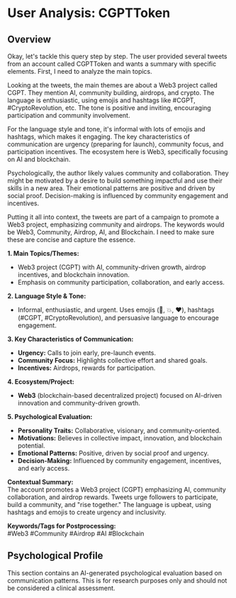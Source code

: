 # User Analysis: CGPTToken

## Overview

<think>
Okay, let's tackle this query step by step. The user provided several tweets from an account called CGPTToken and wants a summary with specific elements. First, I need to analyze the main topics.

Looking at the tweets, the main themes are about a Web3 project called CGPT. They mention AI, community building, airdrops, and crypto. The language is enthusiastic, using emojis and hashtags like #CGPT, #CryptoRevolution, etc. The tone is positive and inviting, encouraging participation and community involvement.

For the language style and tone, it's informal with lots of emojis and hashtags, which makes it engaging. The key characteristics of communication are urgency (preparing for launch), community focus, and participation incentives. The ecosystem here is Web3, specifically focusing on AI and blockchain.

Psychologically, the author likely values community and collaboration. They might be motivated by a desire to build something impactful and use their skills in a new area. Their emotional patterns are positive and driven by social proof. Decision-making is influenced by community engagement and incentives.

Putting it all into context, the tweets are part of a campaign to promote a Web3 project, emphasizing community and airdrops. The keywords would be Web3, Community, Airdrop, AI, and Blockchain. I need to make sure these are concise and capture the essence.
</think>

**1. Main Topics/Themes:**  
- Web3 project (CGPT) with AI, community-driven growth, airdrop incentives, and blockchain innovation.  
- Emphasis on community participation, collaboration, and early access.  

**2. Language Style & Tone:**  
- Informal, enthusiastic, and urgent. Uses emojis (🚀, 💥, ❤️), hashtags (#CGPT, #CryptoRevolution), and persuasive language to encourage engagement.  

**3. Key Characteristics of Communication:**  
- **Urgency:** Calls to join early, pre-launch events.  
- **Community Focus:** Highlights collective effort and shared goals.  
- **Incentives:** Airdrops, rewards for participation.  

**4. Ecosystem/Project:**  
- **Web3** (blockchain-based decentralized project) focused on AI-driven innovation and community-driven growth.  

**5. Psychological Evaluation:**  
- **Personality Traits:** Collaborative, visionary, and community-oriented.  
- **Motivations:** Believes in collective impact, innovation, and blockchain potential.  
- **Emotional Patterns:** Positive, driven by social proof and urgency.  
- **Decision-Making:** Influenced by community engagement, incentives, and early access.  

**Contextual Summary:**  
The account promotes a Web3 project (CGPT) emphasizing AI, community collaboration, and airdrop rewards. Tweets urge followers to participate, build a community, and "rise together." The language is upbeat, using hashtags and emojis to create urgency and inclusivity.  

**Keywords/Tags for Postprocessing:**  
#Web3 #Community #Airdrop #AI #Blockchain

## Psychological Profile

This section contains an AI-generated psychological evaluation based on communication patterns. This is for research purposes only and should not be considered a clinical assessment.